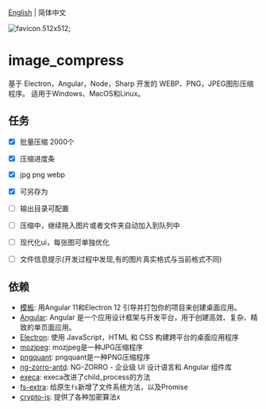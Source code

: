 [English](README.md) | 简体中文

![favicon.512x512]('https://github.com/AlanSean/image_compress/blob/master/favicon.512x512.png');

# image_compress

基于 Electron，Angular，Node，Sharp 开发的 WEBP、PNG，JPEG图形压缩程序。
适用于Windows、MacOS和Linux。


## 任务
- [x] 批量压缩 2000个
- [x] 压缩进度条
- [x] jpg png webp
- [x] 可另存为
- [ ] 输出目录可配置
- [ ] 压缩中，继续拖入图片或者文件夹自动加入到队列中
- [ ] 现代化ui，每张图可单独优化
- [ ] 文件信息提示(开发过程中发现,有的图片真实格式与当前格式不同)


## 依赖

- [模板](https://github.com/maximegris/angular-electron): 用Angular 11和Electron 12 引导并打包你的项目来创建桌面应用。
- [Angular](https://angular.cn/): Angular 是一个应用设计框架与开发平台，用于创建高效、复杂、精致的单页面应用。
- [Electron](https://www.electronjs.org/): 使用 JavaScript，HTML 和 CSS 构建跨平台的桌面应用程序
- [mozjpeg](https://github.com/mozilla/mozjpeg): mozjpeg是一种JPG压缩程序
- [pngquant](https://github.com/kornelski/pngquant): pngquant是一种PNG压缩程序
- [ng-zorro-antd](https://ng.ant.design/docs/introduce/zh): NG-ZORRO - 企业级 UI 设计语言和 Angular 组件库
- [execa](https://github.com/sindresorhus/execa): execa改进了child_process的方法
- [fs-extra](https://github.com/jprichardson/node-fs-extra): 给原生`fs`新增了文件系统方法，以及Promise
- [crypto-js](https://github.com/brix/crypto-js): 提供了各种加密算法x
